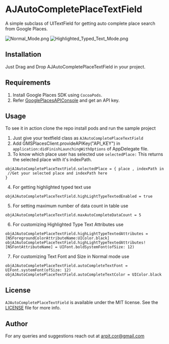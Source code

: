 # AJAutoCompletePlaceTextField
A simple subclass of UITextField for getting auto complete place search from Google Places. 

![Normal_Mode.png](https://s4.postimg.org/cjc3d8t9p/Normal_Mode.png)
![Highlighted_Typed_Text_Mode.png](https://s4.postimg.org/f6b4it5hp/Highlighted_Typed_Text_Mode.png)

## Installation
Just Drag and Drop AJAutoCompletePlaceTextField in your project.

## Requirements
1. Install Google Places SDK using `CocoaPods`.
2. Refer [GooglePlacesAPIConsole](https://developers.google.com/places/ios-api/start) and get an API key.

## Usage
To see it in action clone the repo install pods and run the sample project

1. Just give your textfield class as `AJAutoCompletePlaceTextField`
2. Add GMSPlacesClient.provideAPIKey("API_KEY") in `application:didFinishLaunchingWithOptions` of AppDelegate file.
3. To know which place user has selected  use `selectedPlace:` This returns the selected place with it's indexPath.
```
objAJAutoCompletePlaceTextField.selectedPlace = { place , indexPath in
 //Get your selected place and indexPath here
}
```
4. For getting highlighted typed text use 
```
objAJAutoCompletePlaceTextField.highLightTypeTextedEnabled = true
```
5. For setting maximum number of data count in table use
```
objAJAutoCompletePlaceTextField.maxAutoCompleteDataCount = 5
```

6. For customizing Highlighted Type Text Attributes use
```
objAJAutoCompletePlaceTextField.highLightTypeTextedAttributes = [NSForegroundColorAttributeName:UIColor.black]
objAJAutoCompletePlaceTextField.highLightTypeTextedAttributes![NSFontAttributeName] = UIFont.boldSystemFont(ofSize: 12)
```
7. For customizing Text Font and Size in Normal mode use
```
objAJAutoCompletePlaceTextField.autoCompleteTextFont = UIFont.systemFont(ofSize: 12)
objAJAutoCompletePlaceTextField.autoCompleteTextColor = UIColor.black
```

## License

`AJAutoCompletePlaceTextField` is available under the MIT license. See the [LICENSE](LICENSE) file for more info.

## Author
For any queries and suggestions reach out at arpit.cor@gmail.com


